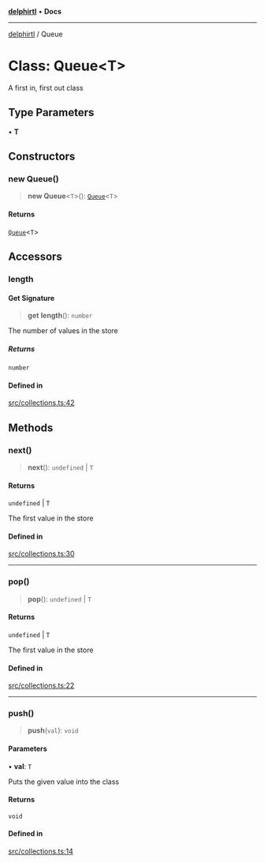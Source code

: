 [**delphirtl**](../README.md) • **Docs**

***

[delphirtl](../globals.md) / Queue

# Class: Queue\<T\>

A first in, first out class

## Type Parameters

• **T**

## Constructors

### new Queue()

> **new Queue**\<`T`\>(): [`Queue`](Queue.md)\<`T`\>

#### Returns

[`Queue`](Queue.md)\<`T`\>

## Accessors

### length

#### Get Signature

> **get** **length**(): `number`

The number of values in the store

##### Returns

`number`

#### Defined in

[src/collections.ts:42](https://github.com/chuacw/delphirtl/blob/1d6969b8a199060a984c4375d6be1f0ffa838be2/src/collections.ts#L42)

## Methods

### next()

> **next**(): `undefined` \| `T`

#### Returns

`undefined` \| `T`

The first value in the store

#### Defined in

[src/collections.ts:30](https://github.com/chuacw/delphirtl/blob/1d6969b8a199060a984c4375d6be1f0ffa838be2/src/collections.ts#L30)

***

### pop()

> **pop**(): `undefined` \| `T`

#### Returns

`undefined` \| `T`

The first value in the store

#### Defined in

[src/collections.ts:22](https://github.com/chuacw/delphirtl/blob/1d6969b8a199060a984c4375d6be1f0ffa838be2/src/collections.ts#L22)

***

### push()

> **push**(`val`): `void`

#### Parameters

• **val**: `T`

Puts the given value into the class

#### Returns

`void`

#### Defined in

[src/collections.ts:14](https://github.com/chuacw/delphirtl/blob/1d6969b8a199060a984c4375d6be1f0ffa838be2/src/collections.ts#L14)
